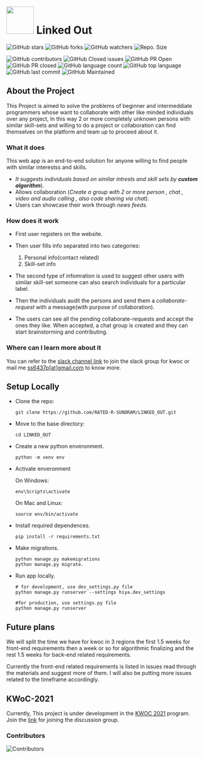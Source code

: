 # <img src="https://raw.githubusercontent.com/SachinMittal1766/LINKED_OUT/master/media/users/images/LINKED_logo.png" width="72"> Linked Out


![GitHub stars](https://img.shields.io/github/stars/RATED-R-SUNDRAM/LINKED_OUT?style=social)
![GitHub forks](https://img.shields.io/github/forks/RATED-R-SUNDRAM/LINKED_OUT?style=social)
![GitHub watchers](https://img.shields.io/github/watchers/RATED-R-SUNDRAM/LINKED_OUT?style=social)
![Repo. Size](https://img.shields.io/github/repo-size/RATED-R-SUNDRAM/LINKED_OUT?color=white) 


![GitHub contributors](https://img.shields.io/github/contributors/RATED-R-SUNDRAM/LINKED_OUT?color=blue)
![GitHub Closed issues](https://img.shields.io/github/issues-closed-raw/RATED-R-SUNDRAM/LINKED_OUT?color=brightgreen)
![GitHub PR Open](https://img.shields.io/github/issues-pr/RATED-R-SUNDRAM/LINKED_OUT?color=red)
![GitHub PR closed](https://img.shields.io/github/issues-pr-closed-raw/RATED-R-SUNDRAM/LINKED_OUT?color=red)
![GitHub language count](https://img.shields.io/github/languages/count/RATED-R-SUNDRAM/LINKED_OUT?style=plastic)
![GitHub top language](https://img.shields.io/github/languages/top/RATED-R-SUNDRAM/LINKED_OUT?style=plastic)
![GitHub last commit](https://img.shields.io/github/last-commit/RATED-R-SUNDRAM/LINKED_OUT?color=red&style=plastic)
![GitHub Maintained](https://img.shields.io/badge/Maintained%3F-yes-brightgreen.svg?v=103)


## About the Project 
This Project is aimed to solve the problems of beginner and intermeddiate programmers whose want to collaborate with other like minded individuals over any project, In this way 2 or more completely unknown persons with similar skill-sets and willing to do a project or collaboration can find themselves on the platform and team up to proceed about it.

### What it does
This web app is an end-to-end solution for anyone willing to find people with similar interestss and skills. 

- *It suggests individuals based on similar intrests and skill sets by **custom algorithm***).
- Allows collaboration (*Create a group with 2 or more person , chat , video and audio calling , also code sharing via chat*). 
- Users can showcase their work through *news feeds*.

### How does it work

- First user registers on the website.
- Then user fills info separated into two categories:

    1. Personal info(contact related)
    2. Skill-set info

- The second type of infomration is used to suggest other users with similar skill-set someone can also search individuals for a particular label.

- Then the individuals audit the persons and send them a *collaborate-request* with a message(with purpose of collaboration).

- The users can see all the pending collaborate-requests and accept the ones they like. When accepted, a chat group is created and they can start brainstorming and contributing.

### Where can I learn more about it
You can refer to the [slack channel link](https://join.slack.com/t/kwoc-koss/shared_invite/zt-wlftnk75-VoQHEEB9WpkHfza6~GGpWQ) to join the slack group for kwoc or mail me [ss6437p[at]gmail.com](mailto:ss6437p@gmail.com) to know more.

## Setup Locally

- Clone the repo: 
    ```
    git clone https://github.com/RATED-R-SUNDRAM/LINKED_OUT.git
    ```
- Move to the base directory:
    ```
    cd LINKED_OUT
    ```
- Create a new python enveronment.
    ```
    python -m venv env
    ```
- Activate enveronment
    
    On Windows:
    ```
    env\Scripts\activate
    ```
    
    On Mac and Linux:
    ```
    source env/bin/activate
    ```
- Install required dependences.
    ```
    pip install -r requirements.txt
    ``` 
- Make migrations.
    ```
    python manage.py makemigrations
    python manage.py migrate.
    ```
- Run app locally.
    ```
    # for development, use dev_settings.py file
    python manage.py runserver --settings hiya.dev_settings

    #for production, use settings.py file
    python manage.py runserver 
    ```



## Future plans

We will split the time we have for kwoc in 3 regions the first 1.5 weeks for front-end requirements then a week or so for algorithmic finalizing and the rest 1.5 weeks for back-end related requirements.

Currently the front-end related requirements is listed in issues read through the materials and suggest more of them. I will also be putting more issues related to the timeframe accordingly.


## KWoC-2021

Currently, This project is under development in the [KWOC 2021](https://kwoc.kossiitkgp.org/) program. Join the  [link](https://join.slack.com/t/kwoc-koss/shared_invite/zt-wlftnk75-VoQHEEB9WpkHfza6~GGpWQ) for joining the discussion group. 


### Contributors

![Contributors ](https://contributors-img.web.app/image?repo=RATED-R-SUNDRAM/LINKED_OUT)
